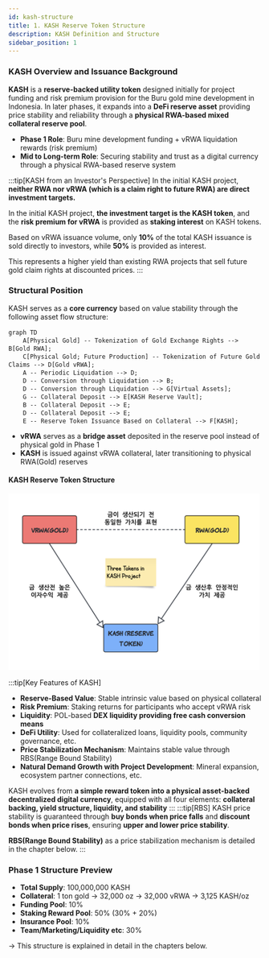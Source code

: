 ```yaml
---
id: kash-structure
title: 1. KASH Reserve Token Structure
description: KASH Definition and Structure
sidebar_position: 1
---
```


### KASH Overview and Issuance Background

**KASH** is a **reserve-backed utility token** designed initially for project funding and risk premium provision for the Buru gold mine development in Indonesia. In later phases, it expands into a **DeFi reserve asset** providing price stability and reliability through a **physical RWA-based mixed collateral reserve pool**.

- **Phase 1 Role**: Buru mine development funding + vRWA liquidation rewards (risk premium)
- **Mid to Long-term Role**: Securing stability and trust as a digital currency through a physical RWA-based reserve system

:::tip[KASH from an Investor's Perspective]
In the initial KASH project, **neither RWA nor vRWA (which is a claim right to future RWA) are direct investment targets.**

In the initial KASH project, **the investment target is the KASH token**, and the **risk premium for vRWA** is provided as **staking interest** on KASH tokens.

Based on vRWA issuance volume, only **10%** of the total KASH issuance is sold directly to investors, while **50%** is provided as interest.

This represents a higher yield than existing RWA projects that sell future gold claim rights at discounted prices.
:::

### Structural Position

KASH serves as a **core currency** based on value stability through the following asset flow structure:

~~~mermaid
graph TD
    A[Physical Gold] -- Tokenization of Gold Exchange Rights --> B[Gold RWA];
    C[Physical Gold; Future Production] -- Tokenization of Future Gold Claims --> D[Gold vRWA];
    A -- Periodic Liquidation --> D;
    D -- Conversion through Liquidation --> B;
    D -- Conversion through Liquidation --> G[Virtual Assets];
    G -- Collateral Deposit --> E[KASH Reserve Vault];
    B -- Collateral Deposit --> E;
    D -- Collateral Deposit --> E;
    E -- Reserve Token Issuance Based on Collateral --> F[KASH];
~~~

- **vRWA** serves as a **bridge asset** deposited in the reserve pool instead of physical gold in Phase 1
- **KASH** is issued against vRWA collateral, later transitioning to physical RWA(Gold) reserves

#### KASH Reserve Token Structure
<img src="/img/3_tokens.png" alt="KASH Reserve Token Structure" width="500"/>

:::tip[Key Features of KASH]
- **Reserve-Based Value**: Stable intrinsic value based on physical collateral
- **Risk Premium**: Staking returns for participants who accept vRWA risk
- **Liquidity**: POL-based **DEX liquidity providing free cash conversion means**
- **DeFi Utility**: Used for collateralized loans, liquidity pools, community governance, etc.
- **Price Stabilization Mechanism**: Maintains stable value through RBS(Range Bound Stability)
- **Natural Demand Growth with Project Development**: Mineral expansion, ecosystem partner connections, etc.

KASH evolves from **a simple reward token into a physical asset-backed decentralized digital currency**,
equipped with all four elements: **collateral backing, yield structure, liquidity, and stability**
:::
:::tip[RBS]
KASH price stability is guaranteed through **buy bonds when price falls** and **discount bonds when price rises**,
ensuring **upper and lower price stability**.

**RBS(Range Bound Stability)** as a price stabilization mechanism is detailed in the chapter below.
:::

### Phase 1 Structure Preview

- **Total Supply**: 100,000,000 KASH
- **Collateral**: 1 ton gold → 32,000 oz → 32,000 vRWA → 3,125 KASH/oz
- **Funding Pool**: 10%
- **Staking Reward Pool**: 50% (30% + 20%)
- **Insurance Pool**: 10%
- **Team/Marketing/Liquidity etc**: 30%

→ This structure is explained in detail in the chapters below.

<!-- ---
id: kash-structure
title: 1. KASH 리저브토큰 구조
description: KASH 정의 및 구조
sidebar_position: 1
---

### KASH 개요 및 발행 배경

**KASH**는 초기 단계에서 인도네시아 부루 금광 개발을 위한 프로젝트 펀딩 및 리스크 프리미엄 제공을 위해 설계된 **리저브 담보형 유틸리티 토큰**입니다. 이후 단계에서는 **실물 RWA 기반의 혼합담보형 리저브풀**을 통해 가격 안정성과 신뢰도를 제공하는 **DeFi 기축 자산**으로 확장됩니다.

- **1기 역할**: 부루 광산 개발 펀딩 + vRWA 청산 보상(리스크 프리미엄)
- **중장기 역할**: 실물 RWA 기반의 리저브 시스템을 통한 디지털 화폐로서의 안정성과 신뢰 확보

:::tip[투자자 관점에서의 KASH]
초기 KASH 프로젝트에서 **RWA는 직접적인 투자 대상이 아니며 미래 RWA에 대한 청구권인 vRWA 역시 투자 대상이 아닙니다.**

초기 KASH 프로젝트에서 **투자 대상은 KASH 토큰**이며, **vRWA에 대한 리스크 프리미엄**은 KASH 토큰 **스테이킹 이자**로서 제공됩니다. 

vRWA 발행량에 근거해 KASH가 발행되어 총 발행량의 **10%** 만이 직접적으로 투자자에게 판매되며 **50%** 가 이자로 제공됩니다. 

이는 미래 금 청구권을 할인된 가격에 판매하는 기존의 RWA 프로젝트에서 볼 수 없는 높은 수익률입니다.
:::

### 구조적 위치

KASH는 아래의 자산 흐름 구조를 통한 가치 안정성을 기반으로 **핵심 통화 역할**을 수행합니다:

~~~mermaid
graph TD
~~~

- **vRWA**는 1기에서 실물 금 대신 리저브풀에 예치되는 **가교 자산**
- **KASH**는 vRWA를 담보로 발행되며, 이후 실물 RWA(Gold)로 리저브 전환이 일어남

#### KASH Reserve Token Structure
<img src="/img/3_tokens.png" alt="KASH Reserve Token Structure" width="500"/>

:::tip[KASH 주요 특징]
- **리저브 기반 가치**: 실물 담보 기반이기 때문에 안정적인 내재가치 존재
- **리스크 프리미엄**: vRWA 리스크를 감수한 참여자에게 스테이킹 수익 제공
- **유동성**: POL 기반 **DEX 유동성을 통한 자유로운 현금화 수단** 제공
- **DeFi에서의 유틸리티**: 담보 대출, 유동성 풀, 커뮤니티 거버넌스 등 활용
- **가격 안정화 메커니즘**: RBS(Range Bound Stability)에 의한 안정적인 가치를 유지
- **프로젝트 성장에 따른 자연스러운 수요 확대**: 광물 확장, 생태계 파트너 연결 등

KASH는 **담보 기반, 수익 구조, 유동성, 안정성** 네 가지를 모두 갖춘
실물 연계 디지털 자산으로써 **단순 보상 토큰이 아닌, 실물 기반의 탈중앙 디지털 통화**로 진화합니다.
:::
:::tip[RBS]
KASH 가격은 **가격 하락 시 매입 채권**, **가격 상승 시 할인 채권** 전략을 통해
**상·하단 가격 안정성**이 보장됩니다.

**RBS(Range Bound Stability)** 는 가격 안정화 기반 메커니즘으로 아래 장에서 상세히 다룹니다.
:::

### 1기 구조 간략 예고

- **총 발행량**: 100,000,000 KASH
- **담보**: 1 ton 금 → 32,000 oz → 32,000 vRWA → 3,125 KASH/oz
- **펀딩 풀**: 10%
- **스테이킹 보상 풀**: 50% (30% + 20%)
- **보험 풀**: 10%
- **팀/마케팅/유동성 등 기타**: 30%

→ 이 구조는 아래장들에서 상세히 설명됩니다. -->
